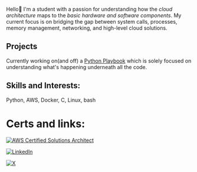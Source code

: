 Hello👋 I'm a student with a passion for understanding how the _cloud architecture_ maps to the _basic hardware and software components_. My current focus is on bridging the gap between system calls, processes, memory management, networking, and high-level cloud solutions.

## Projects
Currently working on(and off) a [Python Playbook](https://github.com/manav-dl/Python-Playground) which is solely focused on understanding what's happening underneath all the code.

## Skills and Interests:
Python, AWS, Docker, C, Linux, bash

# Certs and links:
[![AWS Certified Solutions Architect](https://github.com/manav-dl/manav-dl/assets/122433722/d3efbfbd-5e50-4c63-98bf-71953ae2917a)
](https://www.credly.com/badges/e3ff93ed-d06f-4d1e-81e3-d3ff0cdffa38/public_url)

[![LinkedIn](https://img.shields.io/badge/LinkedIn-manavmitansh?style=for-the-badge&logo=linkedin&logoColor=white&color=0A66C2)](https://www.linkedin.com/in/manavmitansh/)

[![X](https://img.shields.io/badge/X-soynonomus?style=flat-square&logo=X&logoColor=black)](https://twitter.com/soynonomus)





<!--
**manav-dl/manav-dl** is a ✨ _special_ ✨ repository because its `README.md` (this file) appears on your GitHub profile.

Here are some ideas to get you started:

- 🔭 I’m currently working on ...
- 🌱 I’m currently learning ...
- 👯 I’m looking to collaborate on ...
- 🤔 I’m looking for help with ...
- 💬 Ask me about ...
- 📫 How to reach me: ...
- 😄 Pronouns: ...
- ⚡ Fun fact: ...
-->
